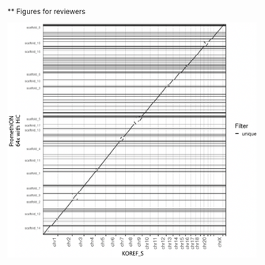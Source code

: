 ** Figures for reviewers 

![Figure 1](https://github.com/macarima/KOREF_PromethION_paper/blob/master/Supplementary_figures/images/Figure1.png)